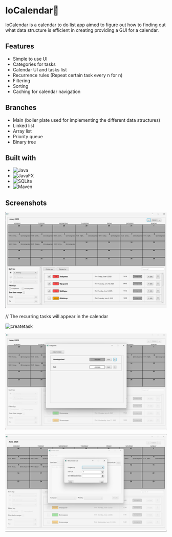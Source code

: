 
# loCalendar📅

loCalendar is a calendar to do list app aimed to figure out how to finding out what data structure is efficient in creating providing a GUI for a calendar. 

## Features
- Simple to use UI
- Categories for tasks
- Calendar UI and tasks list
- Recurrence rules (Repeat certain task every n for n)
- Filtering
- Sorting
- Caching for calendar navigation

## Branches
- Main (boiler plate used for implementing the different data structures)
- Linked list
- Array list
- Priority queue
- Binary tree

## Built with
- ![Java](https://img.shields.io/badge/Java-ED8B00?style=for-the-badge&logo=openjdk&logoColor=white)
- ![JavaFX](https://img.shields.io/badge/javafx-%23FF0000.svg?style=for-the-badge&logo=javafx&logoColor=white)
- ![SQLite](https://img.shields.io/badge/sqlite-%2307405e.svg?style=for-the-badge&logo=sqlite&logoColor=white)
- ![Maven](https://img.shields.io/badge/apachemaven-C71A36.svg?style=for-the-badge&logo=apachemaven&logoColor=white)





## Screenshots

![mainscreen](https://github.com/osten-antonio/loCalendar/blob/main/Documentation/Images/mainscreen.png)

// The recurring tasks will appear in the calendar

![createtask](https://github.com/osten-antonio/loCalendar/blob/main/Documentation/Images/%20createtask.png)

![categories](https://github.com/osten-antonio/loCalendar/blob/main/Documentation/Images/categories.png)

![recurrencerule](https://github.com/osten-antonio/loCalendar/blob/main/Documentation/Images/recurrencerule.png)


